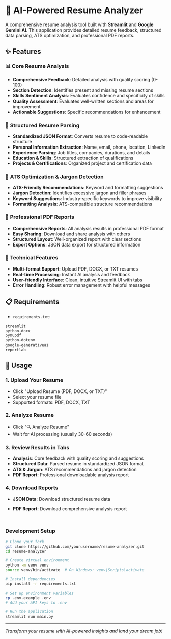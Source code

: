 # 🤖 AI-Powered Resume Analyzer

A comprehensive resume analysis tool built with **Streamlit** and **Google Gemini AI**. This application provides detailed resume feedback, structured data parsing, ATS optimization, and professional PDF reports.

## ✨ Features

### 📊 **Core Resume Analysis**
- **Comprehensive Feedback**: Detailed analysis with quality scoring (0-100)
- **Section Detection**: Identifies present and missing resume sections
- **Skills Sentiment Analysis**: Evaluates confidence and specificity of skills
- **Quality Assessment**: Evaluates well-written sections and areas for improvement
- **Actionable Suggestions**: Specific recommendations for enhancement

### 🏧 **Structured Resume Parsing**
- **Standardized JSON Format**: Converts resume to code-readable structure
- **Personal Information Extraction**: Name, email, phone, location, LinkedIn
- **Experience Parsing**: Job titles, companies, durations, and details
- **Education & Skills**: Structured extraction of qualifications
- **Projects & Certifications**: Organized project and certification data

### 🎯 **ATS Optimization & Jargon Detection**
- **ATS-Friendly Recommendations**: Keyword and formatting suggestions
- **Jargon Detection**: Identifies excessive jargon and filler phrases
- **Keyword Suggestions**: Industry-specific keywords to improve visibility
- **Formatting Analysis**: ATS-compatible structure recommendations

### 📄 **Professional PDF Reports**
- **Comprehensive Reports**: All analysis results in professional PDF format
- **Easy Sharing**: Download and share analysis with others
- **Structured Layout**: Well-organized report with clear sections
- **Export Options**: JSON data export for structured information

### 🔧 **Technical Features**
- **Multi-format Support**: Upload PDF, DOCX, or TXT resumes
- **Real-time Processing**: Instant AI analysis and feedback
- **User-friendly Interface**: Clean, intuitive Streamlit UI with tabs
- **Error Handling**: Robust error management with helpful messages

## 📋 Requirements

- `requirements.txt`:
```txt
streamlit
python-docx
pymupdf
python-dotenv
google-generativeai
reportlab
```


## 🚀 Usage

### 1. **Upload Your Resume**
- Click "Upload Resume (PDF, DOCX, or TXT)"
- Select your resume file
- Supported formats: PDF, DOCX, TXT

### 2. **Analyze Resume**
- Click "🔍 Analyze Resume"
- Wait for AI processing (usually 30-60 seconds)

### 3. **Review Results in Tabs**
- **Analysis**: Core feedback with quality scoring and suggestions
- **Structured Data**: Parsed resume in standardized JSON format
- **ATS & Jargon**: ATS recommendations and jargon detection
- **PDF Report**: Professional downloadable analysis report

### 4. **Download Reports**
- **JSON Data**: Download structured resume data
- **PDF Report**: Download comprehensive analysis report


  ```


### Development Setup
```bash
# Clone your fork
git clone https://github.com/yourusername/resume-analyzer.git
cd resume-analyzer

# Create virtual environment
python -m venv venv
source venv/bin/activate  # On Windows: venv\Scripts\activate

# Install dependencies
pip install -r requirements.txt

# Set up environment variables
cp .env.example .env
# Add your API keys to .env

# Run the application
streamlit run main.py
```


---


*Transform your resume with AI-powered insights and land your dream job!*
